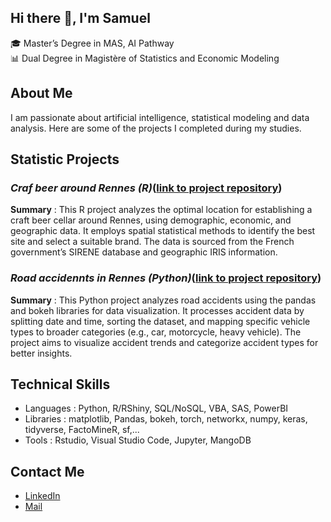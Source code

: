 ## Hi there 👋, I'm Samuel

🎓 Master’s Degree in MAS, AI Pathway  
📊 Dual Degree in Magistère of Statistics and Economic Modeling

## About Me
I am passionate about artificial intelligence, statistical modeling and data analysis. Here are some of the projects I completed during my studies.

## Statistic Projects

### _Craf beer around Rennes (R)_([link to project repository](https://github.com/Minimugule/OptimalLocationCraftBeer))
**Summary** : This R project analyzes the optimal location for establishing a craft beer cellar around Rennes, using demographic, economic, and geographic data. It employs spatial statistical methods to identify the best site and select a suitable brand. The data is sourced from the French government’s SIRENE database and geographic IRIS information.

### _Road accidennts in Rennes (Python)_([link to project repository](https://github.com/Minimugule/AnalyzesRoadAccidents))
**Summary** : This Python project analyzes road accidents using the pandas and bokeh libraries for data visualization. It processes accident data by splitting date and time, sorting the dataset, and mapping specific vehicle types to broader categories (e.g., car, motorcycle, heavy vehicle). The project aims to visualize accident trends and categorize accident types for better insights.

## Technical Skills
- Languages : Python, R/RShiny, SQL/NoSQL, VBA, SAS, PowerBI
- Libraries : matplotlib, Pandas, bokeh, torch, networkx, numpy, keras, tidyverse, FactoMineR, sf,...
- Tools : Rstudio, Visual Studio Code, Jupyter, MangoDB

## Contact Me
- [LinkedIn](www.linkedin.com/in/samuel-ballu-3833a3202)
- [Mail](mailto:ballu.samu@gmail.com)


